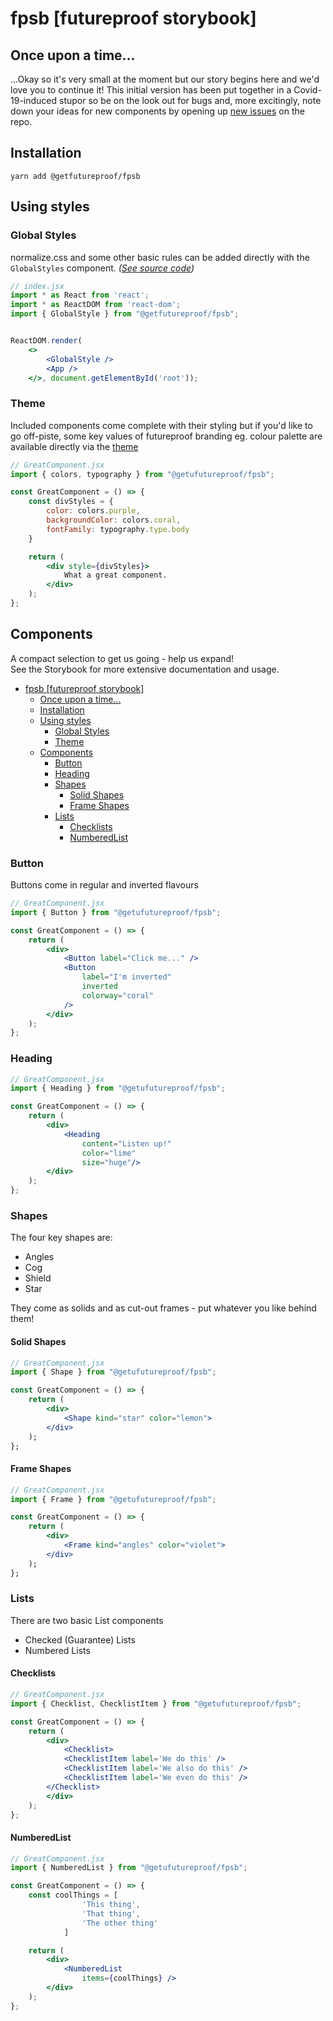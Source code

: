 # fpsb [futureproof storybook]

## Once upon a time...

...Okay so it's very small at the moment but our story begins here and we'd love you to continue it! This initial version has been put together in a Covid-19-induced stupor so be on the look out for bugs and, more excitingly, note down your ideas for new components by opening up [new issues](https://github.com/getfutureproof-projects/fpsb/issues/new) on the repo.


## Installation
`yarn add @getfutureproof/fpsb`


## Using styles

### Global Styles
normalize.css and some other basic rules can be added directly with the `GlobalStyles` component. *([See source code]((./src/styles/theme.ts)))*
```jsx
// index.jsx
import * as React from 'react';
import * as ReactDOM from 'react-dom';
import { GlobalStyle } from "@getfutureproof/fpsb";


ReactDOM.render(
    <>
        <GlobalStyle />
        <App />
    </>, document.getElementById('root'));
```

### Theme
Included components come complete with their styling but if you'd like to go off-piste, some key values of futureproof branding eg. colour palette are available directly via the [theme](./src/styles/theme.ts)
```jsx
// GreatComponent.jsx
import { colors, typography } from "@getufutureproof/fpsb";

const GreatComponent = () => {
    const divStyles = {
        color: colors.purple,
        backgroundColor: colors.coral,
        fontFamily: typography.type.body
    }

    return (
        <div style={divStyles}>
            What a great component.
        </div>
    );
};
```

## Components
A compact selection to get us going - help us expand! \
See the Storybook for more extensive documentation and usage.

- [fpsb [futureproof storybook]](#fpsb-futureproof-storybook)
  - [Once upon a time...](#once-upon-a-time)
  - [Installation](#installation)
  - [Using styles](#using-styles)
    - [Global Styles](#global-styles)
    - [Theme](#theme)
  - [Components](#components)
    - [Button](#button)
    - [Heading](#heading)
    - [Shapes](#shapes)
      - [Solid Shapes](#solid-shapes)
      - [Frame Shapes](#frame-shapes)
    - [Lists](#lists)
      - [Checklists](#checklists)
      - [NumberedList](#numberedlist)

### Button
Buttons come in regular and inverted flavours
```jsx
// GreatComponent.jsx
import { Button } from "@getufutureproof/fpsb";

const GreatComponent = () => {
    return (
        <div>
            <Button label="Click me..." />
            <Button
                label="I'm inverted"
                inverted
                colorway="coral"
            />
        </div>
    );
};
```

### Heading
```jsx
// GreatComponent.jsx
import { Heading } from "@getufutureproof/fpsb";

const GreatComponent = () => {
    return (
        <div>
            <Heading
                content="Listen up!"
                color="lime"
                size="huge"/>
        </div>
    );
};
```

### Shapes
The four key shapes are:
- Angles
- Cog
- Shield
- Star

They come as solids and as cut-out frames - put whatever you like behind them!

#### Solid Shapes
```jsx
// GreatComponent.jsx
import { Shape } from "@getufutureproof/fpsb";

const GreatComponent = () => {
    return (
        <div>
            <Shape kind="star" color="lemon">
        </div>
    );
};
```

#### Frame Shapes
```jsx
// GreatComponent.jsx
import { Frame } from "@getufutureproof/fpsb";

const GreatComponent = () => {
    return (
        <div>
            <Frame kind="angles" color="violet">
        </div>
    );
};
```

### Lists
There are two basic List components
- Checked (Guarantee) Lists
- Numbered Lists

#### Checklists
```jsx
// GreatComponent.jsx
import { Checklist, ChecklistItem } from "@getufutureproof/fpsb";

const GreatComponent = () => {
    return (
        <div>
            <Checklist>
            <ChecklistItem label='We do this' />
            <ChecklistItem label='We also do this' />
            <ChecklistItem label='We even do this' />
        </Checklist>
        </div>
    );
};
```

#### NumberedList
```jsx
// GreatComponent.jsx
import { NumberedList } from "@getufutureproof/fpsb";

const GreatComponent = () => {
    const coolThings = [
                'This thing',
                'That thing',
                'The other thing'
            ]

    return (
        <div>
            <NumberedList
                items={coolThings} />
        </div>
    );
};
```